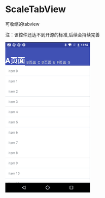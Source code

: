 # ScaleTabView
可收缩的tabview

注：该控件还达不到开源的标准,后续会持续完善

![这里写图片描述](https://github.com/wpnine/ScaleTabView/blob/master/pictures/show.gif)

